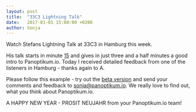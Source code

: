 ```yaml
---
layout: post
title:  "33C3 Lightning Talk"
date:   2017-01-01 15:00:00 +0200
author: Sonja
---
```


Watch Stefans Lightning Talk at 33C3 in Hamburg this week.

His talk starts in minute [15](https://media.ccc.de/v/33c3-8089-lightning_talks_day_4#video&t=901) and gives in just three and a half minutes a good intro to Panoptikum.io. Today I received detailed feedback from one of the listeners in Hamburg - thanks again to A.

Please follow this example - try out the [beta version](https://beta.panoptikum.io/) and send your comments and feedback to <sonja@panoptikum.io>. We really love to find out, what you think about Panoptikum.io.

A HAPPY NEW YEAR - PROSIT NEUJAHR from your Panoptikum.io team!

